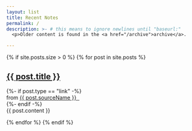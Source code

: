 ```yaml
---
layout: list
title: Recent Notes
permalink: /
description: >- # this means to ignore newlines until "baseurl:"
  <p>Older content is found in the <a href="/archive">archive</a>.

---
```


{% if site.posts.size > 0 %}
{% for post in site.posts %}

<div class="note note-{{post.type}}">
  <h2>
    <a class="note-title" href="{{ post.url }}">{{ post.title }}</a>
  </h2>
{%- if post.type == "link" -%}
    <div class="note-source">
      from <a href="{{ post.sourceUrl }}" target="_blank">{{ post.sourceName }} &nbsp;<i class="fas fa-external-link-alt"></i></a>
    </div>
{%- endif -%}
    <div markdown="1">
{{ post.content }}
</div>
</div>

{% endfor %}
{% endif %}
